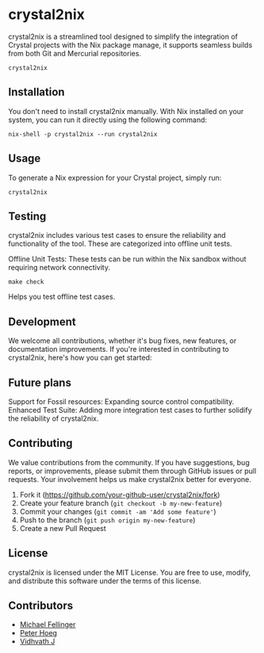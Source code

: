 # crystal2nix  
crystal2nix is a streamlined tool designed to simplify the integration of Crystal projects with the Nix package manage, it supports seamless builds from both Git and Mercurial repositories.

`crystal2nix` 

## Installation

You don't need to install crystal2nix manually. With Nix installed on your system, you can run it directly using the following command:

`nix-shell -p crystal2nix --run crystal2nix`

## Usage

To generate a Nix expression for your Crystal project, simply run:

`crystal2nix`

## Testing

crystal2nix includes various test cases to ensure the reliability and functionality of the tool. These are categorized into offline unit tests.

Offline Unit Tests: These tests can be run within the Nix sandbox without requiring network connectivity.

`make check`

Helps you test offline test cases.

## Development

We welcome all contributions, whether it's bug fixes, new features, or documentation improvements. If you're interested in contributing to crystal2nix, here's how you can get started:

## Future plans 

Support for Fossil resources: Expanding source control compatibility.
Enhanced Test Suite: Adding more integration test cases to further solidify the reliability of crystal2nix.

## Contributing

We value contributions from the community. If you have suggestions, bug reports, or improvements, please submit them through GitHub issues or pull requests. Your involvement helps us make crystal2nix better for everyone.

1. Fork it (<https://github.com/your-github-user/crystal2nix/fork>)
2. Create your feature branch (`git checkout -b my-new-feature`)
3. Commit your changes (`git commit -am 'Add some feature'`)
4. Push to the branch (`git push origin my-new-feature`)
5. Create a new Pull Request

## License

crystal2nix is licensed under the MIT License. You are free to use, modify, and distribute this software under the terms of this license.

## Contributors


- [Michael Fellinger](https://github.com/manveru)
- [Peter Hoeg](https://github.com/peterhoeg)
- [Vidhvath J](https://github.com/vidhvath28)
